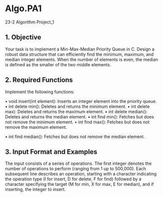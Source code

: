 # Algo.PA1
23-2 Algorithm Project_1


## 1. Objective

Your task is to implement a Min-Max-Median Priority Queue in C. Design a robust data structure that can efficiently find the minimum, maximum, and median integer elements.
When the number of elements is even, the median is defined as the smaller of the two middle elements.

## 2. Required Functions

Implement the following functions:

• void insert(int element): Inserts an integer element into the priority queue.
• int delete min(): Deletes and returns the minimum element.
• int delete max): Deletes and returns the maximum element.
• int delete median(): Deletes and returns the median element.
• int find min(): Fetches but does not remove the minimum element.
• int find max(): Fetches but does not remove the maximum element.

• int find median(): Fetches but does not remove the median element.

## 3. Input Format and Examples

The input consists of a series of operations. The first integer denotes the number of operations to perform (ranging from 1 up to 500,000). Each subsequent line describes an operation, starting with a character indicating the operation type (I for insert, D for
delete, F for find) followed by a character specifying the target (M for min, X for max, E for median), and if inserting, the integer to insert.
